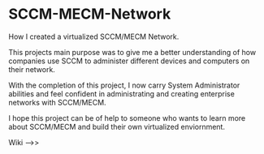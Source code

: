 # SCCM-MECM-Network
How I created a virtualized SCCM/MECM Network.

This projects main purpose was to give me a better understanding of how companies use SCCM to administer different devices and computers on their network.

With the completion of this project, I now carry System Administrator abilities and feel confident in administrating and creating enterprise networks with SCCM/MECM. 

I hope this project can be of help to someone who wants to learn more about SCCM/MECM and build their own virtualized enviornment. 

Wiki -->> 
